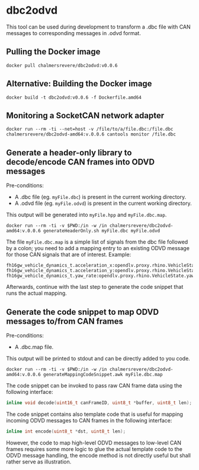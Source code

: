 # dbc2odvd
This tool can be used during development to transform a .dbc file with CAN messages to corresponding messages in .odvd format.

## Pulling the Docker image
```
docker pull chalmersrevere/dbc2odvd:v0.0.6
```

## Alternative: Building the Docker image
```
docker build -t dbc2odvd:v0.0.6 -f Dockerfile.amd64
```

## Monitoring a SocketCAN network adapter
```
docker run --rm -ti --net=host -v /file/to/a/file.dbc:/file.dbc chalmersrevere/dbc2odvd-amd64:v.0.0.6 cantools monitor /file.dbc
```

## Generate a header-only library to decode/encode CAN frames into ODVD messages
Pre-conditions:
* A .dbc file (eg. `myFile.dbc`) is present in the current working directory.
* A .odvd file (eg. `myFile.odvd`) is present in the current working directory.

This output will be generated into `myFile.hpp` and `myFile.dbc.map`.
```
docker run --rm -ti -v $PWD:/in -w /in chalmersrevere/dbc2odvd-amd64:v.0.0.6 generateHeaderOnly.sh myFile.dbc myFile.odvd
```

The file `myFile.dbc.map` is a simple list of signals from the dbc file followed
by a colon; you need to add a mapping entry to an existing ODVD message for those
CAN signals that are of interest. Example:
```
fh16gw_vehicle_dynamics_t.acceleration_x:opendlv.proxy.rhino.VehicleState.accelerationX
fh16gw_vehicle_dynamics_t.acceleration_y:opendlv.proxy.rhino.VehicleState.accelerationY
fh16gw_vehicle_dynamics_t.yaw_rate:opendlv.proxy.rhino.VehicleState.yawRate
```

Afterwards, continue with the last step to generate the code snippet that
runs the actual mapping.

## Generate the code snippet to map ODVD messages to/from CAN frames
Pre-conditions:
* A .dbc.map file.

This output will be printed to stdout and can be directly added to you code.
```
docker run --rm -ti -v $PWD:/in -w /in chalmersrevere/dbc2odvd-amd64:v.0.0.6 generateMappingCodeSnippet.awk myFile.dbc.map
```

The code snippet can be invoked to pass raw CAN frame data using the following
interface:

```cpp
inline void decode(uint16_t canFrameID, uint8_t *buffer, uint8_t len);
```

The code snippet contains also template code that is useful for mapping
incoming ODVD messages to CAN frames in the following interface:

```cpp
inline int encode(uint8_t *dst, uint8_t len);
```

However, the code to map high-level ODVD messages to low-level CAN frames
requires some more logic to glue the actual template code to the ODVD message
handling, the encode method is not directly useful but shall rather serve as
illustration.


